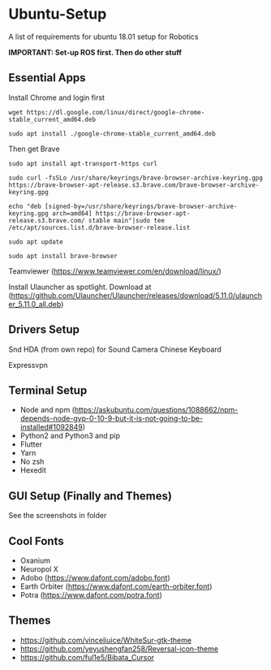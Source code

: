 # Ubuntu-Setup
A list of requirements for ubuntu 18.01 setup for Robotics

**IMPORTANT: Set-up ROS first. Then do other stuff**

## Essential Apps

Install Chrome and login first

```
wget https://dl.google.com/linux/direct/google-chrome-stable_current_amd64.deb

sudo apt install ./google-chrome-stable_current_amd64.deb
```

Then get Brave

```
sudo apt install apt-transport-https curl

sudo curl -fsSLo /usr/share/keyrings/brave-browser-archive-keyring.gpg https://brave-browser-apt-release.s3.brave.com/brave-browser-archive-keyring.gpg

echo "deb [signed-by=/usr/share/keyrings/brave-browser-archive-keyring.gpg arch=amd64] https://brave-browser-apt-release.s3.brave.com/ stable main"|sudo tee /etc/apt/sources.list.d/brave-browser-release.list

sudo apt update

sudo apt install brave-browser

```

Teamviewer
(https://www.teamviewer.com/en/download/linux/)


Install Ulauncher as spotlight. Download at (https://github.com/Ulauncher/Ulauncher/releases/download/5.11.0/ulauncher_5.11.0_all.deb)


## Drivers Setup
Snd HDA (from own repo) for Sound
Camera
Chinese Keyboard

Expressvpn

## Terminal Setup
- Node and npm (https://askubuntu.com/questions/1088662/npm-depends-node-gyp-0-10-9-but-it-is-not-going-to-be-installed#1092849)
- Python2 and Python3 and pip
- Flutter
- Yarn
- No zsh
- Hexedit

## GUI Setup (Finally and Themes)
See the screenshots in folder

## Cool Fonts

- Oxanium
- Neuropol X
- Adobo (https://www.dafont.com/adobo.font)
- Earth Orbiter (https://www.dafont.com/earth-orbiter.font)
- Potra (https://www.dafont.com/potra.font)


## Themes

- https://github.com/vinceliuice/WhiteSur-gtk-theme
- https://github.com/yeyushengfan258/Reversal-icon-theme
- https://github.com/ful1e5/Bibata_Cursor

